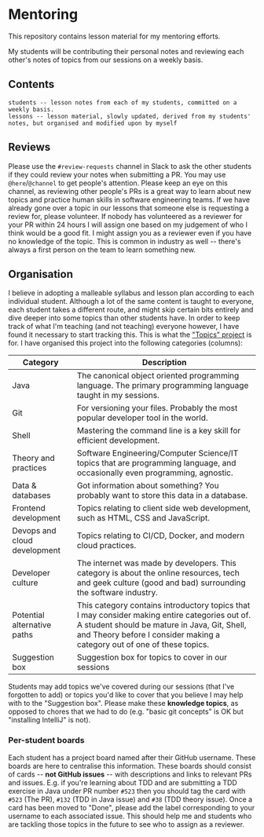 # Mentoring

This repository contains lesson material for my mentoring efforts.

My students will be contributing their personal notes and reviewing each other's notes of topics from our sessions on a weekly basis.

## Contents

```
students -- lesson notes from each of my students, committed on a weekly basis.
lessons -- lesson material, slowly updated, derived from my students' notes, but organised and modified upon by myself
```

## Reviews

Please use the `#review-requests` channel in Slack to ask the other students if they could review your notes when submitting a PR. You may use `@here`/`@channel` to get people's attention.
Please keep an eye on this channel, as reviewing other people's PRs is a great way to learn about new topics and practice human skills in software engineering teams.
If we have already gone over a topic in our lessons that someone else is requesting a review for, please volunteer.
If nobody has volunteered as a reviewer for your PR within 24 hours I will assign one based on my judgement of who I think would be a good fit.
I might assign you as a reviewer even if you have no knowledge of the topic.
This is common in industry as well -- there's always a first person on the team to learn something new.

## Organisation

I believe in adopting a malleable syllabus and lesson plan according to each individual student.
Although a lot of the same content is taught to everyone, each student takes a different route, and might skip certain bits entirely and dive deeper into some topics than other students have.
In order to keep track of what I'm teaching (and not teaching) everyone however, I have found it necessary to start tracking this.
This is what the ["Topics" project](https://github.com/kinbiko/mentoring/projects/1) is for.
I have organised this project into the following categories (columns):

| Category | Description |
| -------- | ----------- |
| Java | The canonical object oriented programming language. The primary programming language taught in my sessions. |
| Git | For versioning your files. Probably the most popular developer tool in the world. |
| Shell | Mastering the command line is a key skill for efficient development. |
| Theory and practices | Software Engineering/Computer Science/IT topics that are programming language, and occasionally even programming, agnostic. |
| Data & databases | Got information about something? You probably want to store this data in a database. |
| Frontend development | Topics relating to client side web development, such as HTML, CSS and JavaScript. |
| Devops and cloud development | Topics relating to CI/CD, Docker, and modern cloud practices. |
| Developer culture | The internet was made by developers. This category is about the online resources, tech and geek culture (good and bad) surrounding the software industry. |
| Potential alternative paths | This category contains introductory topics that I may consider making entire categories out of. A student should be mature in Java, Git, Shell, and Theory before I consider making a category out of one of these topics. |
| Suggestion box | Suggestion box for topics to cover in our sessions |

Students may add topics we've covered during our sessions (that I've forgotten to add) or topics you'd like to cover that you believe I may help with to the "Suggestion box".
Please make these **knowledge topics**, as opposed to chores that we had to do (e.g. "basic git concepts" is OK but "installing IntelliJ" is not).

### Per-student boards

Each student has a project board named after their GitHub username.
These boards are here to centralise this information.
These boards should consist of cards -- **not GitHub issues** -- with descriptions and links to relevant PRs and issues.
E.g. if you're learning about TDD and are submitting a TDD exercise in Java under PR number `#523` then you should tag the card with `#523` (The PR), `#132` (TDD in Java issue) and `#38` (TDD theory issue).
Once a card has been moved to "Done", please add the label corresponding to your username to each associated issue.
This should help me and students who are tackling those topics in the future to see who to assign as a reviewer.
